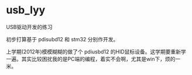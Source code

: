 usb_lyy
=======

USB驱动开发的练习

初步打算基于 pdisubd12 和 stm32 分别作开发。

上学期(2012年)模模糊糊的做了个 pdiusbd12 的HID鼠标设备。这学期要重新学一遍。其实比较困扰我的是PC端的编程，着实不会啊，尤其是win下，烦的一米。
